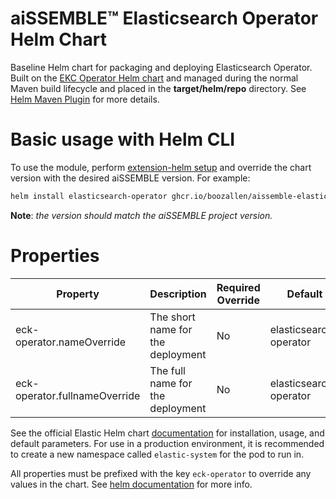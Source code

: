 # aiSSEMBLE&trade; Elasticsearch Operator Helm Chart
Baseline Helm chart for packaging and deploying Elasticsearch Operator. Built on the [EKC Operator Helm chart](https://github.com/elastic/cloud-on-k8s/tree/main/deploy/eck-operator) and managed during the normal Maven build lifecycle and placed in the **target/helm/repo** directory. See [Helm Maven Plugin](https://github.com/kokuwaio/helm-maven-plugin) for more details.

# Basic usage with Helm CLI
To use the module, perform [extension-helm setup](../README.md#leveraging-extensions-helm) and override the chart version with the desired aiSSEMBLE version. For example:
```bash
helm install elasticsearch-operator ghcr.io/boozallen/aissemble-elasticsearch-operator-chart --version <AISSEMBLE-VERSION>
```
**Note**: *the version should match the aiSSEMBLE project version.*

# Properties
| Property                        | Description                                 | Required Override | Default                        |
|-------------------------------  |---------------------------------------------|-------------------|--------------------------------|
| eck-operator.nameOverride       | The short name for the deployment           | No                | elasticsearch-operator         |
| eck-operator.fullnameOverride   | The full name for the deployment            | No                | elasticsearch-operator         |

See the official Elastic Helm chart [documentation](https://www.elastic.co/guide/en/cloud-on-k8s/2.8/index.html) for installation, usage, and default parameters. For use in a production environment, it is recommended to create a new namespace called `elastic-system` for the pod to run in.

All properties must be prefixed with the key `eck-operator` to override any values in the chart. See [helm documentation](https://helm.sh/docs/chart_template_guide/subcharts_and_globals/#overriding-values-from-a-parent-chart) for more info.
